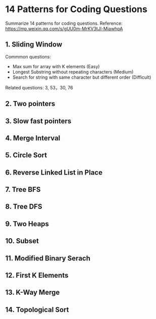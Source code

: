 # 14 Patterns for Coding Questions

Summarize 14 patterns for coding questions.
Reference: https://mp.weixin.qq.com/s/gUU0m-MrKV3tJl-MiawhpA

## 1. Sliding Window

Commmon questions:
* Max sum for array with K elements (Easy)
* Longest Substring without repeating characters (Medium)
* Search for string with same character but different order (Difficult)

Related questions: 3, 53，30, 76

## 2. Two pointers

## 3. Slow fast pointers

## 4. Merge Interval

## 5. Circle Sort

## 6. Reverse Linked List in Place

## 7. Tree BFS

## 8. Tree DFS

## 9. Two Heaps

## 10. Subset

## 11. Modified Binary Serach

## 12. First K Elements

## 13. K-Way Merge

## 14. Topological Sort

